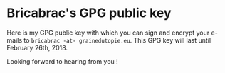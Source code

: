 Bricabrac's GPG public key
==========================

Here is my GPG public key with which you can sign and encrypt your e-mails to `bricabrac -at- grainedutopie.eu`. This GPG key will last until February 26th, 2018.

Looking forward to hearing from you !
